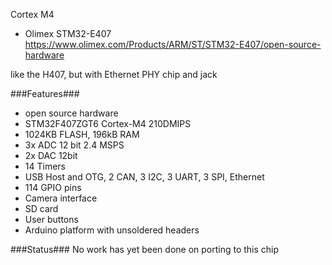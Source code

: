 Cortex M4
* Olimex STM32-E407 https://www.olimex.com/Products/ARM/ST/STM32-E407/open-source-hardware

like the H407, but with Ethernet PHY chip and jack

###Features###
* open source hardware
* STM32F407ZGT6 Cortex-M4 210DMIPS
* 1024KB FLASH, 196kB RAM
* 3x ADC 12 bit 2.4 MSPS
* 2x DAC 12bit
* 14 Timers
* USB Host and OTG, 2 CAN, 3 I2C, 3 UART, 3 SPI, Ethernet
* 114 GPIO pins
* Camera interface
* SD card
* User buttons
* Arduino platform with unsoldered headers

###Status###
No work has yet been done on porting to this chip